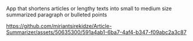 App that shortens articles or lengthy texts into small to medium size summarized paragraph or bulleted points

https://github.com/miriantsirekidze/Article-Summarizer/assets/50635300/591a4ab1-6ba7-4af4-b347-f09abc2a3c87

